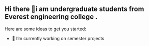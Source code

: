 ## Hi there 👋i am undergraduate students from Everest engineering college . 



Here are some ideas to get you started:

- 🔭 I’m currently working on semester projects
